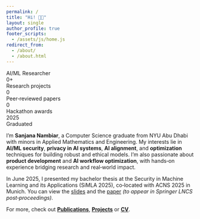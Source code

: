 ```yaml
---
permalink: /
title: "Hi! 👋🏼"
layout: single 
author_profile: true
footer_scripts:
  - /assets/js/home.js
redirect_from:
  - /about/
  - /about.html
---
```


<div class="role-rotator" data-roles='["AI/ML Researcher","Product Manager","Data Scientist","AI Security Engineer"]'>
  <span class="role-rotator__text">AI/ML Researcher</span>
</div>

<div class="stats">
  <div class="stat">
    <div class="stat__num"><span class="count" data-target="6">0</span><span class="unit">+</span></div>
    <div class="stat__label">Research projects</div>
  </div>
  <div class="stat">
    <div class="stat__num"><span class="count" data-target="2">0</span></div>
    <div class="stat__label">Peer‑reviewed papers</div>
  </div>
  <div class="stat">
    <div class="stat__num"><span class="count" data-target="3">0</span></div>
    <div class="stat__label">Hackathon awards</div>
  </div>
  <div class="stat">
    <div class="stat__num">2025</div>
    <div class="stat__label">Graduated</div>
  </div>
</div>

I’m **Sanjana Nambiar**, a Computer Science graduate from NYU Abu Dhabi with minors in Applied Mathematics and Engineering. My interests lie in **AI/ML security**, **privacy in AI systems**, **AI alignment**, and **optimization** techniques for building robust and ethical models. I’m also passionate about **product development** and **AI workflow optimization**, with hands‑on experience bridging research and real‑world impact.

In June 2025, I presented my bachelor thesis at the Security in Machine Learning and its Applications (SiMLA 2025), co‑located with ACNS 2025 in Munich. You can view the [slides](https://docs.google.com/presentation/d/1YXF5duFIcuPsV7E2arLNwX-EGhgvRXhgTqOktDS_XZE/edit?usp=sharing) and the [paper](https://sanjana-nambiar.github.io/files/SiMLA-2-main.pdf) *(to appear in Springer LNCS post‑proceedings).*

For more, check out **[Publications](/publications/)**, **[Projects](/projects/)** or **[CV](/cv/)**.

